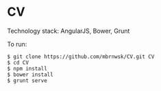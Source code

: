 # CV

Technology stack: AngularJS, Bower, Grunt

To run:

```shell
$ git clone https://github.com/mbrnwsk/CV.git CV
$ cd CV
$ npm install
$ bower install
$ grunt serve
```

